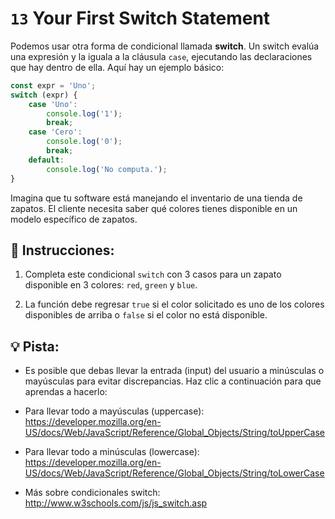 # `13` Your First Switch Statement

Podemos usar otra forma de condicional llamada **switch**. Un switch evalúa una expresión y la iguala a la cláusula `case`, ejecutando las declaraciones que hay dentro de ella. Aquí hay un ejemplo básico:

```js
const expr = 'Uno';
switch (expr) {
    case 'Uno':
        console.log('1');
        break;
    case 'Cero':
        console.log('0');
        break;
    default:
        console.log('No computa.');    
}
```

Imagina que tu software está manejando el inventario de una tienda de zapatos. El cliente necesita saber qué colores tienes disponible en un modelo específico de zapatos.

## 📝 Instrucciones:

1. Completa este condicional `switch` con 3 casos para un zapato disponible en 3 colores: `red`, `green` y `blue`.

2. La función debe regresar `true` si el color solicitado es uno de los colores disponibles de arriba o `false` si el color no está disponible.

## 💡 Pista:

+ Es posible que debas llevar la entrada (input) del usuario a minúsculas o mayúsculas para evitar discrepancias. Haz clic a continuación para que aprendas a hacerlo:

+ Para llevar todo a mayúsculas (uppercase): https://developer.mozilla.org/en-US/docs/Web/JavaScript/Reference/Global_Objects/String/toUpperCase

+ Para llevar todo a minúsculas (lowercase): https://developer.mozilla.org/en-US/docs/Web/JavaScript/Reference/Global_Objects/String/toLowerCase

+ Más sobre condicionales switch: http://www.w3schools.com/js/js_switch.asp
